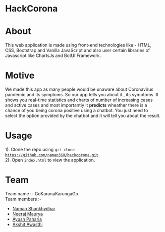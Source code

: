 # HackCorona
# About
This web application is made using front-end technologies like - HTML, CSS, Bootstrap and Vanilla JavaScript and also user certain libraries  of Javascript like ChartsJs and BotUI Framework.<br>
# Motive
We made this app as many people would be unaware about Coronavirus pandemic and  its symptoms. So our app tells you about it , its symptoms. It shows you real-time statistics and charts of number of increasing cases and active cases and most importantly it <b>predicts</b> wheather there is a chance of you being corona positive using a chatbot.
You just need to select the option provided by the chatbot and it will tell you about the result.

# Usage
1). Clone the repo using <code>git clone https://github.com/naman360/hackcorona.git</code>.<br>
2). Open <code>index.html</code> to view the application.
# Team
Team name :- GoKarunaKarungaGo<br>
Team members :-
<ul>
  <li><a href="https://github.com/naman360">Naman Shankhydhar</a></li>
  <li><a href="https://github.com/Neerajx11">Neeraj Maurya</a></li>
  <li><a href="https://github.com/ayushpaharia">Ayush Paharia</a></li>
  <li><a href="https://github.com/akshi2000">Akshit Awasthi</a></li>
</ul>
